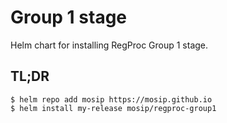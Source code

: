 # Group 1 stage

Helm chart for installing RegProc Group 1 stage.  

## TL;DR

```console
$ helm repo add mosip https://mosip.github.io
$ helm install my-release mosip/regproc-group1
```


